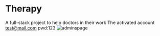 # Therapy
A full-stack project to help doctors in their work
The activated account 
test@mail.com pwd:123
![adminspage](https://github.com/user-attachments/assets/fb22461f-5aa7-4f13-8b97-121117c3a9d1)
